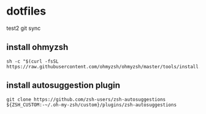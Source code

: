# dotfiles

test2 git sync

## install ohmyzsh

```
sh -c "$(curl -fsSL https://raw.githubusercontent.com/ohmyzsh/ohmyzsh/master/tools/install.sh)"
```

## install autosuggestion plugin

```
git clone https://github.com/zsh-users/zsh-autosuggestions ${ZSH_CUSTOM:-~/.oh-my-zsh/custom}/plugins/zsh-autosuggestions
```
